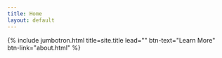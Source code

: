 ```yaml
---
title: Home
layout: default
---
```


{% include jumbotron.html title=site.title lead="" btn-text="Learn More" btn-link="about.html" %}
